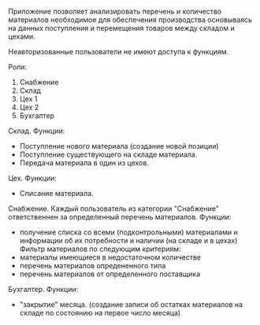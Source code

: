 Приложение позволяет анализировать перечень и количество материалов необходимое для обеспечения производства основываясь на данных поступления и перемещения товаров между складом и цехами.

Неавторизованные пользователи не имеют доступа к функциям.

Роли:
1. Снабжение 
2. Склад 
3. Цех 1
4. Цех 2
5. Бухгалтер

Склад.
Функции: 
- Поступление нового материала (создание новой позиции)
- Поступление существующего на складе материала.
- Передача материала в один из цехов.

Цех.
Функции: 
- Списание материала.

Снабжение.
Каждый пользователь из категории "Снабжение" ответственнен за определенный перечень материалов. 
Функции:
- получение списка со всеми (подконтрольными) материалами и информации об их потребности и наличии (на складе и в цехах)
Фильтр материалов по следующим критериям:
- материалы имеющиеся в недостаточном количестве
- перечень материалов опредененного типа
- перечень материалов от определенного поставщика

Бухгалтер.
Функции:
- "закрытие" месяца. (создание записи об остатках материалов на складе по состоянию на первое число месяца)

